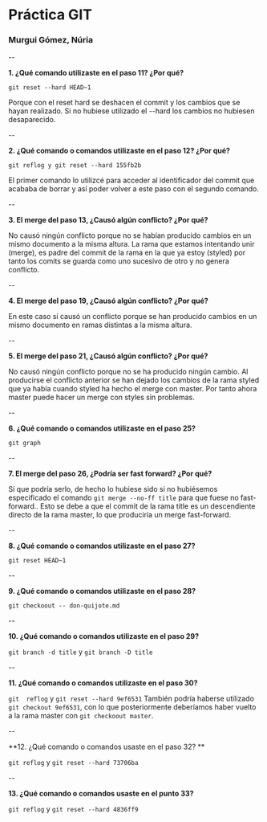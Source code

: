 # Práctica GIT

### Murgui Gómez, Núria

--

**1. ¿Qué comando utilizaste en el paso 11? ¿Por qué?**

`git reset --hard HEAD~1` 

Porque con el reset hard se deshacen el commit y los cambios que se hayan realizado. Si no hubiese utilizado el --hard los cambios no hubiesen desaparecido. 

--

**2. ¿Qué comando o comandos utilizaste en el paso 12? ¿Por qué?**

`git reflog y git reset --hard 155fb2b  ` 

El primer comando lo utilizcé para acceder al identificador del commit que acababa de borrar y así poder volver a este paso con el segundo comando. 

--

**3. El merge del paso 13, ¿Causó algún conflicto? ¿Por qué?**

No causó ningún conflicto porque no se habían producido cambios en un mismo documento a la misma altura. La rama que estamos intentando unir (merge), es padre del commit de la rama en la que ya estoy (styled) por tanto los comits se guarda como uno sucesivo de otro y no genera conflicto.

--

**4. El merge del paso 19, ¿Causó algún conflicto? ¿Por qué?**

En este caso sí causó un conflicto porque se han producido cambios en un mismo documento en ramas distintas a la misma altura.

--

**5. El merge del paso 21, ¿Causó algún conflicto? ¿Por qué?**

No causó ningún conflicto porque no se ha producido ningún cambio. Al producirse el conflicto anterior se han dejado los cambios de la rama styled que ya había cuando styled ha hecho el merge con master. Por tanto ahora master puede hacer un merge con styles sin problemas. 

--

**6. ¿Qué comando o comandos utilizaste en el paso 25?**

`git graph ` 

--

**7. El merge del paso 26, ¿Podría ser fast forward? ¿Por qué?**

Sí que podría serlo, de hecho lo hubiese sido si no hubiésemos especificado el comando `git merge --no-ff title` para que fuese no fast-forward..  Esto se debe a que el commit de la rama title es un descendiente directo de la rama master, lo que produciría un merge fast-forward.

--


**8. ¿Qué comando o comandos utilizaste en el paso 27?**

`git reset HEAD~1 ` 

--

**9. ¿Qué comando o comandos utilizaste en el paso 28?**

`git checkoout -- don-quijote.md` 

--

**10. ¿Qué comando o comandos utilizaste en el paso 29?**

`git branch -d title` y `git branch -D title` 

--

**11. ¿Qué comando o comandos utilizaste en el paso 30?**

`git  reflog`  y  `git reset --hard 9ef6531` También podría haberse utilizado `git checkout 9ef6531`, con lo que posteriormente deberíamos haber vuelto a la rama master con `git checkoout master`.

--

**12. ¿Qué comando o comandos usaste en el paso 32? **

`git reflog` y `git reset --hard 73706ba` 

--

**13. ¿Qué comando o comandos usaste en el punto 33?**

`git reflog` y `git reset --hard 4836ff9
` 